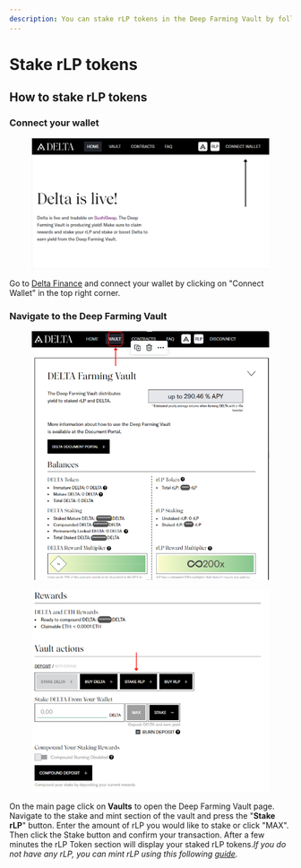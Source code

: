 ```yaml
---
description: You can stake rLP tokens in the Deep Farming Vault by following this guide.
---
```


# Stake rLP tokens

## How to stake rLP tokens <a href="#how-to-stake-rlp-tokens" id="how-to-stake-rlp-tokens"></a>

### Connect your wallet <a href="#connect-your-wallet" id="connect-your-wallet"></a>

<figure><img src="../.gitbook/assets/Screenshot 2023-01-08 134554.png" alt=""><figcaption></figcaption></figure>

Go to [Delta Finance](https://delta.finance/) and connect your wallet by clicking on "Connect Wallet" in the top right corner.​

### Navigate to the Deep Farming Vault <a href="#navigate-to-the-deep-farming-vault" id="navigate-to-the-deep-farming-vault"></a>

<figure><img src="../.gitbook/assets/Screenshot 2023-01-08 135738.png" alt=""><figcaption></figcaption></figure>

<figure><img src="../.gitbook/assets/Screenshot 2023-01-08 140456.png" alt=""><figcaption></figcaption></figure>

On the main page click on **Vaults** to open the Deep Farming Vault page. Navigate to the stake and mint section of the vault and press the "**Stake rLP**" button. Enter the amount of rLP you would like to stake or click "MAX". Then click the Stake button and confirm your transaction. After a few minutes the rLP Token section will display your staked rLP tokens._If you do not have any rLP, you can mint rLP using this following_ [_guide_](https://web.archive.org/web/20211024002442/https://docs.delta.financial/guides/mint-rlp-1)_._​
